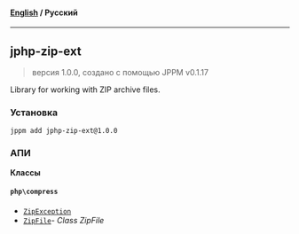 #### [English](README.md) / **Русский**

---

## jphp-zip-ext
> версия 1.0.0, создано с помощью JPPM v0.1.17

Library for working with ZIP archive files.

### Установка
```
jppm add jphp-zip-ext@1.0.0
```

### АПИ
**Классы**

#### `php\compress`

- [`ZipException`](https://github.com/jphp-compiler/jphp/blob/master/exts/jphp-zip-ext/api-docs/classes/php/compress/ZipException.ru.md)
- [`ZipFile`](https://github.com/jphp-compiler/jphp/blob/master/exts/jphp-zip-ext/api-docs/classes/php/compress/ZipFile.ru.md)- _Class ZipFile_
